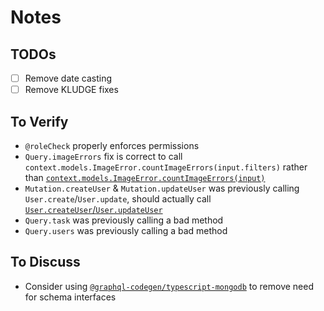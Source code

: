 # Notes

## TODOs

- [ ] Remove date casting
- [ ] Remove KLUDGE fixes

## To Verify

- `@roleCheck` properly enforces permissions
- `Query.imageErrors` fix is correct to call `context.models.ImageError.countImageErrors(input.filters)` rather than [`context.models.ImageError.countImageErrors(input)`]()
- `Mutation.createUser` & `Mutation.updateUser` was previously calling `User.create`/`User.update`, should actually call [`User.createUser`/`User.updateUser`](https://github.com/tnc-ca-geo/animl-api/blob/9949803dea5d237c136c2e70ad8861ad7fac9797/src/api/db/models/User.js#L225-236)
- `Query.task` was previously calling a bad method
- `Query.users` was previously calling a bad method

## To Discuss

- Consider using [`@graphql-codegen/typescript-mongodb`](https://the-guild.dev/graphql/codegen/plugins/typescript/typescript-mongodb#what-this-plugin-does) to remove need for schema interfaces